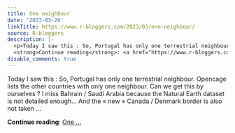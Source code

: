 ```yaml
---
title: One neighbour
date: '2023-03-26'
linkTitle: https://www.r-bloggers.com/2023/03/one-neighbour/
source: R-bloggers
description: |-
  <p>Today I saw this : So, Portugal has only one terrestrial neighbour. Opencage lists the other countries with only one neighbour. Can we get this by ourselves ? I miss Bahrain / Saudi Arabia because the Natural Earth dataset is not detailed enough… And the « new » Canada / Denmark border is also not taken ...</p>
  <strong>Continue reading</strong>: <a href="https://www.r-bloggers.com/2023/03/one-neighbour/">One ...
disable_comments: true
---
```

<p>Today I saw this : So, Portugal has only one terrestrial neighbour. Opencage lists the other countries with only one neighbour. Can we get this by ourselves ? I miss Bahrain / Saudi Arabia because the Natural Earth dataset is not detailed enough… And the « new » Canada / Denmark border is also not taken ...</p>
<strong>Continue reading</strong>: <a href="https://www.r-bloggers.com/2023/03/one-neighbour/">One ...